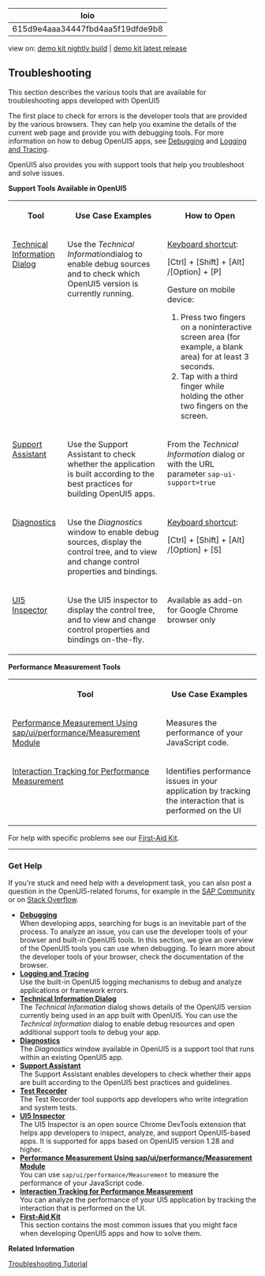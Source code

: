 <!-- loio615d9e4aaa34447fbd4aa5f19dfde9b8 -->

| loio |
| -----|
| 615d9e4aaa34447fbd4aa5f19dfde9b8 |

<div id="loio">

view on: [demo kit nightly build](https://sdk.openui5.org/nightly/#/topic/615d9e4aaa34447fbd4aa5f19dfde9b8) | [demo kit latest release](https://sdk.openui5.org/topic/615d9e4aaa34447fbd4aa5f19dfde9b8)</div>

## Troubleshooting

This section describes the various tools that are available for troubleshooting apps developed with OpenUI5

The first place to check for errors is the developer tools that are provided by the various browsers. They can help you examine the details of the current web page and provide you with debugging tools. For more information on how to debug OpenUI5 apps, see [Debugging](Debugging_c9b0f8c.md#loioc9b0f8cca852443f9b8d3bf8ba5626ab) and [Logging and Tracing](Logging_and_Tracing_9f4d62c.md).



OpenUI5 also provides you with support tools that help you troubleshoot and solve issues.

**Support Tools Available in OpenUI5**


<table>
<tr>
<th valign="top">

Tool

</th>
<th valign="top">

Use Case Examples

</th>
<th valign="top">

How to Open

</th>
</tr>
<tr>
<td valign="top">

[Technical Information Dialog](Technical_Information_Dialog_616a3ef.md#loio616a3ef07f554e20a3adf749c11f64e9) 

</td>
<td valign="top">

Use the *Technical Information*dialog to enable debug sources and to check which OpenUI5 version is currently running.

</td>
<td valign="top">

[Keyboard shortcut](Keyboard_Shortcuts_for_OpenUI5_Tools_154844c.md):

[Ctrl\] + [Shift\] + [Alt\] /[Option\] + [P\] 

Gesture on mobile device:

1.  Press two fingers on a noninteractive screen area \(for example, a blank area\) for at least 3 seconds.
2.  Tap with a third finger while holding the other two fingers on the screen.



</td>
</tr>
<tr>
<td valign="top">

[Support Assistant](Support_Assistant_57ccd7d.md) 

</td>
<td valign="top">

Use the Support Assistant to check whether the application is built according to the best practices for building OpenUI5 apps.

</td>
<td valign="top">

From the *Technical Information* dialog or with the URL parameter `sap-ui-support=true` 

</td>
</tr>
<tr>
<td valign="top">

[Diagnostics](Diagnostics_6ec18e8.md#loio6ec18e80b0ce47f290bc2645b0cc86e6) 

</td>
<td valign="top">

Use the *Diagnostics* window to enable debug sources, display the control tree, and to view and change control properties and bindings.

</td>
<td valign="top">

[Keyboard shortcut](Keyboard_Shortcuts_for_OpenUI5_Tools_154844c.md):

[Ctrl\] + [Shift\] + [Alt\] /[Option\] + [S\] 

</td>
</tr>
<tr>
<td valign="top">

[UI5 Inspector](UI5_Inspector_b24e724.md) 

</td>
<td valign="top">

Use the UI5 inspector to display the control tree, and to view and change control properties and bindings on-the-fly.

</td>
<td valign="top">

Available as add-on for Google Chrome browser only

</td>
</tr>
</table>

**Performance Measurement Tools**


<table>
<tr>
<th valign="top">

Tool

</th>
<th valign="top">

Use Case Examples

</th>
</tr>
<tr>
<td valign="top">

[Performance Measurement Using sap/ui/performance/Measurement Module](Performance_Measurement_Using_sap_ui_performance_Measurement_Module_78880c0.md) 

</td>
<td valign="top">

Measures the performance of your JavaScript code.

</td>
</tr>
<tr>
<td valign="top">

[Interaction Tracking for Performance Measurement](Interaction_Tracking_for_Performance_Measurement_b2825ea.md) 

</td>
<td valign="top">

Identifies performance issues in your application by tracking the interaction that is performed on the UI

</td>
</tr>
</table>

For help with specific problems see our [First-Aid Kit](First_Aid_Kit_dfe4f79.md).

***

<a name="loio615d9e4aaa34447fbd4aa5f19dfde9b8__section_sjf_1rz_s1b"/>

### Get Help

If you're stuck and need help with a development task, you can also post a question in the OpenUI5-related forums, for example in the [SAP Community](https://www.sap.com/community/topic/ui5.html) or on [Stack Overflow](https://stackoverflow.com/search?q=sapui5).

-   **[Debugging](Debugging_c9b0f8c.md#loioc9b0f8cca852443f9b8d3bf8ba5626ab "When developing apps, searching for bugs is an inevitable part of the process. To analyze an issue, you can use the developer tools of your browser and built-in OpenUI5 tools. In this section, we give an overview of the OpenUI5 tools you can use when debugging. To learn more about the developer tools of your browser, check the documentation of the browser.")**  
When developing apps, searching for bugs is an inevitable part of the process. To analyze an issue, you can use the developer tools of your browser and built-in OpenUI5 tools. In this section, we give an overview of the OpenUI5 tools you can use when debugging. To learn more about the developer tools of your browser, check the documentation of the browser.
-   **[Logging and Tracing](Logging_and_Tracing_9f4d62c.md "Use the built-in OpenUI5
		logging mechanisms to debug and analyze applications or framework errors.")**  
Use the built-in OpenUI5 logging mechanisms to debug and analyze applications or framework errors.
-   **[Technical Information Dialog](Technical_Information_Dialog_616a3ef.md#loio616a3ef07f554e20a3adf749c11f64e9 "The Technical Information dialog shows details of the OpenUI5 version currently being
		used in an app built with OpenUI5. You can use the Technical Information dialog to enable debug
		resources and open additional support tools to debug your app.")**  
The *Technical Information* dialog shows details of the OpenUI5 version currently being used in an app built with OpenUI5. You can use the *Technical Information* dialog to enable debug resources and open additional support tools to debug your app.
-   **[Diagnostics](Diagnostics_6ec18e8.md#loio6ec18e80b0ce47f290bc2645b0cc86e6 "The Diagnostics window available in OpenUI5 is a support tool that
		runs within an existing OpenUI5
		app. ")**  
The *Diagnostics* window available in OpenUI5 is a support tool that runs within an existing OpenUI5 app.
-   **[Support Assistant](Support_Assistant_57ccd7d.md "The Support Assistant enables developers to check whether their apps are built according
		to the OpenUI5 best practices
		and guidelines.")**  
The Support Assistant enables developers to check whether their apps are built according to the OpenUI5 best practices and guidelines.
-   **[Test Recorder](Test_Recorder_dac59fa.md "The Test Recorder tool supports app developers who write integration and system
		tests.")**  
The Test Recorder tool supports app developers who write integration and system tests.
-   **[UI5 Inspector](UI5_Inspector_b24e724.md "The UI5 Inspector is an open source Chrome DevTools extension that helps
		app developers to inspect, analyze, and support OpenUI5-based apps. It is
		supported for apps based on OpenUI5 version 1.28 and
		higher.")**  
The UI5 Inspector is an open source Chrome DevTools extension that helps app developers to inspect, analyze, and support OpenUI5-based apps. It is supported for apps based on OpenUI5 version 1.28 and higher.
-   **[Performance Measurement Using sap/ui/performance/Measurement Module](Performance_Measurement_Using_sap_ui_performance_Measurement_Module_78880c0.md "You can use sap/ui/performance/Measurement to measure the
		performance of your JavaScript code. ")**  
You can use `sap/ui/performance/Measurement` to measure the performance of your JavaScript code.
-   **[Interaction Tracking for Performance Measurement](Interaction_Tracking_for_Performance_Measurement_b2825ea.md "You can analyze the performance of your UI5 application by tracking the interaction that is performed on the UI.")**  
You can analyze the performance of your UI5 application by tracking the interaction that is performed on the UI.
-   **[First-Aid Kit](First_Aid_Kit_dfe4f79.md "This section contains the most common issues that you might face when developing OpenUI5 apps and how to solve
		them.")**  
This section contains the most common issues that you might face when developing OpenUI5 apps and how to solve them.

**Related Information**  


[Troubleshooting Tutorial](Troubleshooting_Tutorial_5661952.md "In this tutorial, we will show you some tools that will help you if you run into problems with your OpenUI5 app.")

